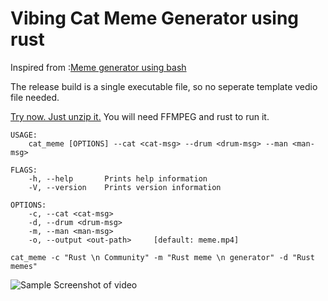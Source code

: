 # Vibing Cat Meme Generator using rust

Inspired from :[Meme generator using bash](https://www.reddit.com/r/linuxmemes/comments/jvvcrk/generating_cat_vibing_memes_with_bash_why_not/)

The release build is a single executable file, so no seperate template vedio file needed. 

[Try now. Just unzip it.](https://github.com/rajpar29/vibing_cat_rust/files/5583289/cat_meme.zip)
You will need FFMPEG and rust to run it.
```
USAGE:
    cat_meme [OPTIONS] --cat <cat-msg> --drum <drum-msg> --man <man-msg>

FLAGS:
    -h, --help       Prints help information
    -V, --version    Prints version information

OPTIONS:
    -c, --cat <cat-msg>        
    -d, --drum <drum-msg>      
    -m, --man <man-msg>        
    -o, --output <out-path>     [default: meme.mp4]
```

```
cat_meme -c "Rust \n Community" -m "Rust meme \n generator" -d "Rust memes"  
```
![Sample Screenshot of video](https://github.com/rajpar29/vibing_cat_rust/blob/master/sample_screenshot.png?raw=true)
